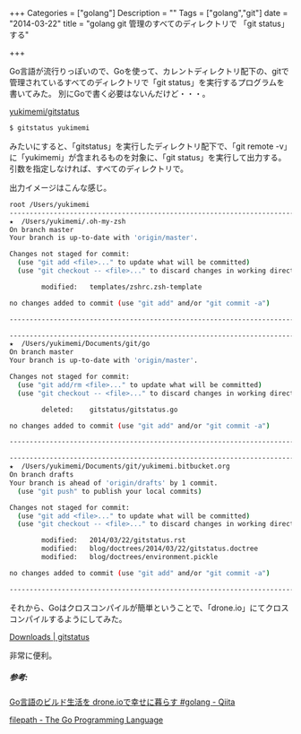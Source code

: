 +++
Categories = ["golang"]
Description = ""
Tags = ["golang","git"]
date =  "2014-03-22"
title = "golang git 管理のすべてのディレクトリで 「git status」する"

+++

Go言語が流行りっぽいので、Goを使って、カレントディレクトリ配下の、gitで管理されているすべてのディレクトリで「git
status」を実行するプログラムを書いてみた。
別にGoで書く必要はないんだけど・・・。

[yukimemi/gitstatus](https://github.com/yukimemi/gitstatus)

```sh
$ gitstatus yukimemi
```

みたいにすると、「gitstatus」を実行したディレクトリ配下で、「git remote
-v」に「yukimemi」が含まれるものを対象に、「git
status」を実行して出力する。引数を指定しなければ、すべてのディレクトリで。

出力イメージはこんな感じ。

```sh
root /Users/yukimemi
--------------------------------------------------------------------------------
★  /Users/yukimemi/.oh-my-zsh
On branch master
Your branch is up-to-date with 'origin/master'.

Changes not staged for commit:
  (use "git add <file>..." to update what will be committed)
  (use "git checkout -- <file>..." to discard changes in working directory)

        modified:   templates/zshrc.zsh-template

no changes added to commit (use "git add" and/or "git commit -a")

--------------------------------------------------------------------------------

--------------------------------------------------------------------------------
★  /Users/yukimemi/Documents/git/go
On branch master
Your branch is up-to-date with 'origin/master'.

Changes not staged for commit:
  (use "git add/rm <file>..." to update what will be committed)
  (use "git checkout -- <file>..." to discard changes in working directory)

        deleted:    gitstatus/gitstatus.go

no changes added to commit (use "git add" and/or "git commit -a")

--------------------------------------------------------------------------------

--------------------------------------------------------------------------------
★  /Users/yukimemi/Documents/git/yukimemi.bitbucket.org
On branch drafts
Your branch is ahead of 'origin/drafts' by 1 commit.
  (use "git push" to publish your local commits)

Changes not staged for commit:
  (use "git add <file>..." to update what will be committed)
  (use "git checkout -- <file>..." to discard changes in working directory)

        modified:   2014/03/22/gitstatus.rst
        modified:   blog/doctrees/2014/03/22/gitstatus.doctree
        modified:   blog/doctrees/environment.pickle

no changes added to commit (use "git add" and/or "git commit -a")

--------------------------------------------------------------------------------
```

それから、Goはクロスコンパイルが簡単ということで、「drone.io」にてクロスコンパイルするようにしてみた。

[Downloads | gitstatus](https://drone.io/github.com/yukimemi/gitstatus/files)

非常に便利。

##### 参考:

[Go言語のビルド生活を drone.ioで幸せに暮らす \#golang - Qiita](http://qiita.com/atotto/items/b796c31c1755dbec13db)

[filepath - The Go Programming Language](http://golang.org/pkg/path/filepath/#Walk)

